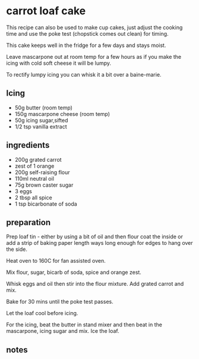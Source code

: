 # carrot loaf cake

This recipe can also be used to make cup cakes, just adjust the cooking time and use the poke test (chopstick comes out clean) for timing.

This cake keeps well in the fridge for a few days and stays moist.

Leave mascarpone out at room temp for a few hours as if you make the icing with cold soft cheese it will be lumpy.

To rectify lumpy icing you can whisk it a bit over a baine-marie.

## Icing

- 50g butter (room temp)
- 150g mascarpone cheese (room temp)
- 50g icing sugar,sifted
- 1/2 tsp vanilla extract

## ingredients

- 200g grated carrot
- zest of 1 orange
- 200g self-raising flour
- 110ml neutral oil
- 75g brown caster sugar
- 3 eggs
- 2 tbsp all spice
- 1 tsp bicarbonate of soda

## preparation

Prep loaf tin - either by using a bit of oil and then flour coat the inside or add a strip of baking paper length ways long enough for edges to hang over the side.

Heat oven to 160C for fan assisted oven.

Mix flour, sugar, bicarb of soda, spice and orange zest.

Whisk eggs and oil then stir into the flour mixture. Add grated carrot and mix.

Bake for 30 mins until the poke test passes.

Let the loaf cool before icing.

For the icing, beat the butter in stand mixer and then beat in the mascarpone, icing sugar and mix. Ice the loaf.

## notes

